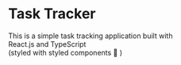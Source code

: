 # Task Tracker

This is a simple task tracking application built with  
React.js and TypeScript  
(styled with styled components 💅 )

